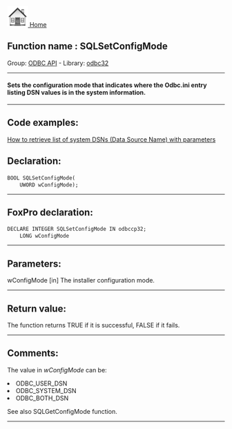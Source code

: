 [<img src="../../images/home.png"> Home ](https://github.com/VFPX/Win32API)  

## Function name : SQLSetConfigMode
Group: [ODBC API](../../functions_group.md#ODBC_API)  -  Library: [odbc32](../../../libraries.md#odbc32)  
***  


#### Sets the configuration mode that indicates where the Odbc.ini entry listing DSN values is in the system information.

***  


## Code examples:
[How to retrieve list of system DSNs (Data Source Name) with parameters](../../samples/sample_375.md)  

## Declaration:
```foxpro  
BOOL SQLSetConfigMode(
	UWORD wConfigMode);  
```  
***  


## FoxPro declaration:
```foxpro  
DECLARE INTEGER SQLSetConfigMode IN odbccp32;
	LONG wConfigMode  
```  
***  


## Parameters:
wConfigMode 
[in] The installer configuration mode.  
***  


## Return value:
The function returns TRUE if it is successful, FALSE if it fails.  
***  


## Comments:
The value in <Em>wConfigMode</Em> can be:   
<LI>ODBC_USER_DSN  
<LI>ODBC_SYSTEM_DSN  
<LI>ODBC_BOTH_DSN   
  
See also SQLGetConfigMode function.  
  
***  

